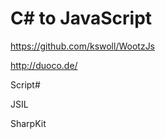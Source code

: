 C# to JavaScript
================

https://github.com/kswoll/WootzJs

http://duoco.de/

Script#

JSIL

SharpKit
